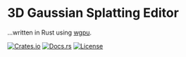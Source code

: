 # 3D Gaussian Splatting Editor

...written in Rust using [wgpu](https://wgpu.rs/).

[![Crates.io](https://img.shields.io/crates/v/wgpu-3dgs-editor)](https://crates.io/crates/wgpu-3dgs-editor) [![Docs.rs](https://img.shields.io/docsrs/wgpu-3dgs-editor)](https://docs.rs/wgpu-3dgs-editor/latest/wgpu_3dgs_editor) [![License](https://img.shields.io/github/license/lioqing/wgpu-3dgs-editor)](./LICENSE)
